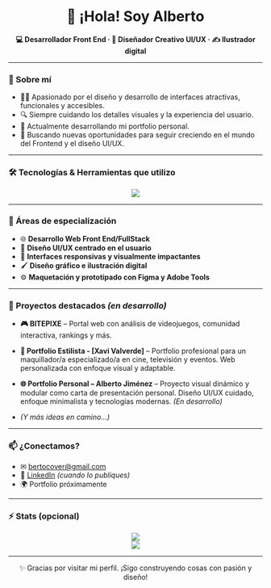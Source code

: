 <h1 align="center">👋 ¡Hola! Soy Alberto</h1>

<p align="center"><b>💻 Desarrollador Front End · 🎨 Diseñador Creativo UI/UX · ✍️ Ilustrador digital</b></p>

---

### 🧠 Sobre mí

- 👨‍💻 Apasionado por el diseño y desarrollo de interfaces atractivas, funcionales y accesibles.
- 🔍 Siempre cuidando los detalles visuales y la experiencia del usuario.
- 🚀 Actualmente desarrollando mi portfolio personal.
- 🎯 Buscando nuevas oportunidades para seguir creciendo en el mundo del Frontend y el diseño UI/UX.

---

### 🛠 Tecnologías & Herramientas que utilizo

<p align="center">
  <img src="https://skillicons.dev/icons?i=html,css,js,react,php,bootstrap,tailwind,figma,illustrator,photoshop,git,github,vscode" />
</p>

---

### 🧩 Áreas de especialización

- 🌐 **Desarrollo Web Front End/FullStack**
- 🎨 **Diseño UI/UX centrado en el usuario**
- 📱 **Interfaces responsivas y visualmente impactantes**
- 🖌 **Diseño gráfico e ilustración digital**
- ⚙️ **Maquetación y prototipado con Figma y Adobe Tools**

---

### 📌 Proyectos destacados *(en desarrollo)*

- **🎮 BITEPIXE** – Portal web con análisis de videojuegos, comunidad interactiva, rankings y más.
- **💄 Portfolio Estilista - [Xavi Valverde]** – Portfolio profesional para un maquillador/a especializado/a en cine, televisión y eventos. Web personalizada con enfoque visual y adaptable.
- **🌐 Portfolio Personal – Alberto Jiménez** – Proyecto visual dinámico y modular como carta de presentación personal. Diseño UI/UX cuidado, enfoque minimalista y tecnologías modernas. *(En desarrollo)*

- *(Y más ideas en camino...)*

---

### 📫 ¿Conectamos?
- ✉ bertocover@gmail.com
- 💼 [LinkedIn](https://linkedin.com/in/tuusuario) *(cuando lo publiques)*
- 🌍 Portfolio próximamente 

---

### ⚡ Stats (opcional)
<p align="center">
  <img src="https://github-readme-stats.vercel.app/api?username=bitepixe&show_icons=true&theme=default" />
  <br/>
  <img src="https://github-readme-stats.vercel.app/api/top-langs/?username=bitepixe&layout=compact&langs_count=8" />
</p>

---

<p align="center">
✨ Gracias por visitar mi perfil. ¡Sigo construyendo cosas con pasión y diseño!
</p>
